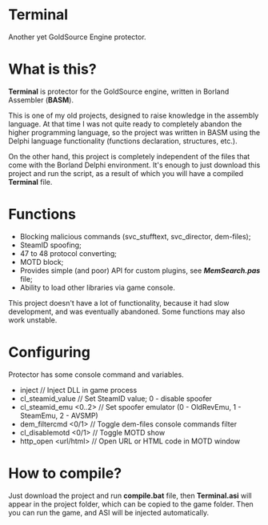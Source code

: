 # Terminal
Another yet GoldSource Engine protector.

# What is this?

**Terminal** is protector for the GoldSource engine, written in Borland Assembler (**BASM**).

This is one of my old projects, designed to raise knowledge in the assembly language. At that time I was not quite ready to completely abandon the higher programming language, so the project was written in BASM using the Delphi language functionality (functions declaration, structures, etc.).

On the other hand, this project is completely independent of the files that come with the Borland Delphi environment. It's enough to just download this project and run the script, as a result of which you will have a compiled **Terminal** file.

# Functions

* Blocking malicious commands (svc_stufftext, svc_director, dem-files);
* SteamID spoofing;
* 47 to 48 protocol converting;
* MOTD block;
* Provides simple (and poor) API for custom plugins, see ***MemSearch.pas*** file;
* Ability to load other libraries via game console.

This project doesn't have a lot of functionality, because it had slow development, and was eventually abandoned. Some functions may also work unstable.

# Configuring

Protector has some console command and variables.

* inject <name> // Inject DLL in game process
* cl_steamid_value <value> // Set SteamID value; 0 - disable spoofer
* cl_steamid_emu <0..2> // Set spoofer emulator (0 - OldRevEmu, 1 - SteamEmu, 2 - AVSMP)
* dem_filtercmd <0/1> // Toggle dem-files console commands filter
* cl_disablemotd <0/1> // Toggle MOTD show
* http_open <url/html> // Open URL or HTML code in MOTD window

# How to compile?

Just download the project and run **compile.bat** file, then **Terminal.asi** will appear in the project folder, which can be copied to the game folder. Then you can run the game, and ASI will be injected automatically.